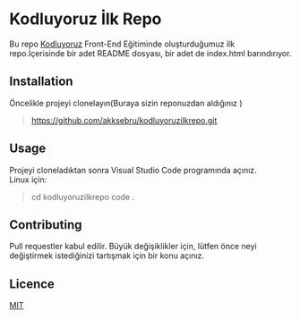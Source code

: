 # Kodluyoruz İlk Repo
Bu repo [Kodluyoruz](https://www.kodluyoruz.org/) Front-End Eğitiminde oluşturduğumuz  ilk repo.İçerisinde bir adet README dosyası, bir adet de index.html barındırıyor.

## Installation
Öncelikle projeyi clonelayın(Buraya sizin reponuzdan aldığınız ) 
>https://github.com/akksebru/kodluyoruzilkrepo.git

## Usage 
Projeyi cloneladıktan sonra Visual Studio  Code programında açınız.<BR>
Linux için:


>cd kodluyoruzilkrepo
code .

## Contributing 
Pull requestler kabul edilir. Büyük değişiklikler için, lütfen önce neyi değiştirmek istediğinizi tartışmak için bir konu açınız.

## Licence
[MIT](https://choosealicense.com/licenses/mit/)

